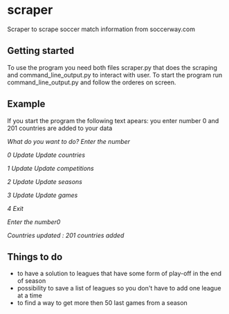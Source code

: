 # scraper

Scraper to scrape soccer match information from soccerway.com

## Getting started

To use the program you need both files scraper.py that does the scraping and command_line_output.py to interact with user. To start the program run command_line_output.py and follow the orderes on screen.

## Example

If you start the program the following text apears: you enter number 0 and 201 countries are added to your data

*What do you want to do? Enter the number*

*0 Update Update countries*

*1 Update Update competitions*

*2 Update Update seasons*

*3 Update Update games*

*4 Exit*

*Enter the number0*

*Countries updated :  201  countries added*

## Things to do

* to have a solution to leagues that have some form of play-off in the end of season
* possibility to save a list of leagues so you don't have to add one league at a time
* to find a way to get more then 50 last games from a season



